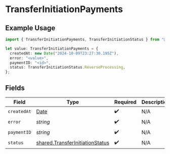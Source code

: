 # TransferInitiationPayments

## Example Usage

```typescript
import { TransferInitiationPayments, TransferInitiationStatus } from "@formance/formance-sdk/sdk/models/shared";

let value: TransferInitiationPayments = {
  createdAt: new Date("2024-10-09T23:27:30.195Z"),
  error: "<value>",
  paymentID: "<id>",
  status: TransferInitiationStatus.ReverseProcessing,
};
```

## Fields

| Field                                                                                         | Type                                                                                          | Required                                                                                      | Description                                                                                   |
| --------------------------------------------------------------------------------------------- | --------------------------------------------------------------------------------------------- | --------------------------------------------------------------------------------------------- | --------------------------------------------------------------------------------------------- |
| `createdAt`                                                                                   | [Date](https://developer.mozilla.org/en-US/docs/Web/JavaScript/Reference/Global_Objects/Date) | :heavy_check_mark:                                                                            | N/A                                                                                           |
| `error`                                                                                       | *string*                                                                                      | :heavy_check_mark:                                                                            | N/A                                                                                           |
| `paymentID`                                                                                   | *string*                                                                                      | :heavy_check_mark:                                                                            | N/A                                                                                           |
| `status`                                                                                      | [shared.TransferInitiationStatus](../../../sdk/models/shared/transferinitiationstatus.md)     | :heavy_check_mark:                                                                            | N/A                                                                                           |